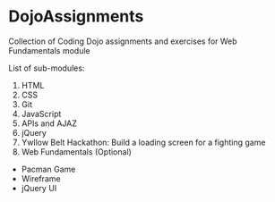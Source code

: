 # DojoAssignments
Collection of Coding Dojo assignments and exercises for Web Fundamentals module

List of sub-modules:
1. HTML
2. CSS
3. Git
4. JavaScript
5. APIs and AJAZ
6. jQuery
7. Ywllow Belt Hackathon: Build a loading screen for a fighting game
8. Web Fundamentals (Optional)
  - Pacman Game
  - Wireframe
  - jQuery UI
